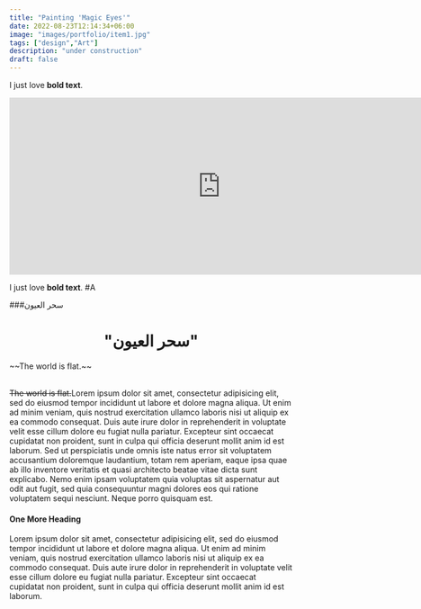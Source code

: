 ```yaml
---
title: "Painting 'Magic Eyes'"
date: 2022-08-23T12:14:34+06:00
image: "images/portfolio/item1.jpg"
tags: ["design","Art"]
description: "under construction"
draft: false
---
```

I just love **bold text**.
<iframe width="750" height="315" src="https://www.youtube.com/embed/cG-Mn5Vjw64" title="YouTube video player" frameborder="0" allow="accelerometer; autoplay; clipboard-write; encrypted-media; gyroscope; picture-in-picture" allowfullscreen></iframe>


I just love **bold text**.
#A

 ###سحر العيون
<h1 style="text-align: center;">"سحر العيون"</h1>
~~The world is flat.~~
<br></br>

~~The world is flat.~~Lorem ipsum dolor sit amet, consectetur adipisicing elit, sed do eiusmod tempor incididunt ut labore et
dolore magna aliqua. Ut enim ad minim veniam, quis nostrud exercitation ullamco laboris nisi ut aliquip ex
ea commodo consequat. Duis aute irure dolor in reprehenderit in voluptate velit esse cillum dolore eu fugiat
nulla pariatur. Excepteur sint occaecat cupidatat non proident, sunt in culpa qui officia deserunt mollit
anim id est laborum. Sed ut perspiciatis unde omnis iste natus error sit voluptatem accusantium doloremque
laudantium, totam rem aperiam, eaque ipsa quae ab illo inventore veritatis et quasi architecto beatae vitae
dicta sunt explicabo. Nemo enim ipsam voluptatem quia voluptas sit aspernatur aut odit aut fugit, sed quia
consequuntur magni dolores eos qui ratione voluptatem sequi nesciunt. Neque porro quisquam est.


#### One More Heading

Lorem ipsum dolor sit amet, consectetur adipisicing elit, sed do eiusmod tempor incididunt ut labore
et dolore magna aliqua. Ut enim ad minim veniam, quis nostrud exercitation ullamco laboris nisi ut aliquip
ex ea commodo consequat. Duis aute irure dolor in reprehenderit in voluptate velit esse cillum dolore eu
fugiat nulla pariatur. Excepteur sint occaecat cupidatat non proident, sunt in culpa qui officia deserunt
mollit anim id est laborum.
